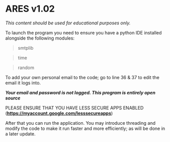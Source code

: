 # ARES v1.02
*This content should be used for educational purposes only.*

To launch the program you need to ensure you have a python IDE installed alongside the following modules:
> smtplib

> time

> random

To add your own personal email to the code; go to line 36 & 37 to edit the email it logs into.

***Your email and password is not logged. This program is entirely open source***

PLEASE ENSURE THAT YOU HAVE LESS SECURE APPS ENABLED (**https://myaccount.google.com/lesssecureapps**)

After that you can run the application. You may introduce threading and modify the code to make it run faster and more efficiently; as will be done in a later update.


